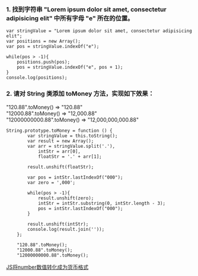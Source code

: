### 1. 找到字符串 "Lorem ipsum dolor sit amet, consectetur adipisicing elit" 中所有字母 "e" 所在的位置。

    var stringValue = "Lorem ipsum dolor sit amet, consectetur adipisicing elit";
    var positions = new Array();
    var pos = stringValue.indexOf("e");

    while(pos > -1){
        positions.push(pos);
        pos = stringValue.indexOf("e", pos + 1);
    }
    console.log(positions);

### 2. 请对 String 类添加 toMoney 方法，实现如下效果：

"120.88".toMoney()                 =>      "120.88"    
"12000.88".toMoney()               =>      "12,000.88"    
"12000000000.88".toMoney()         =>      "12,000,000,000.88"    

    String.prototype.toMoney = function () {
            var stringValue = this.toString();
            var result = new Array();
            var arr = stringValue.split('.'),
                intStr = arr[0],
                floatStr = '.' + arr[1];

            result.unshift(floatStr);

            var pos = intStr.lastIndexOf("000");
            var zero = ',000';

            while(pos > -1){
                result.unshift(zero);
                intStr = intStr.substring(0, intStr.length - 3);
                pos = intStr.lastIndexOf("000");
            }

            result.unshift(intStr);
            console.log(result.join(''));
        };

        "120.88".toMoney();
        "12000.88".toMoney();
        "12000000000.88".toMoney();

[JS将number数值转化成为货币格式](//www.cnblogs.com/mingmingruyuedlut/archive/2013/05/19/3082177.html)
